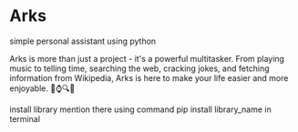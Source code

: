 # Arks
simple personal assistant using python

Arks is more than just a project - it's a powerful multitasker. From playing music to telling time, searching the web, cracking jokes, and fetching information from Wikipedia, Arks is here to make your life easier and more enjoyable. 🎵⌚🔍😄

install library mention there using command pip install library_name in terminal
